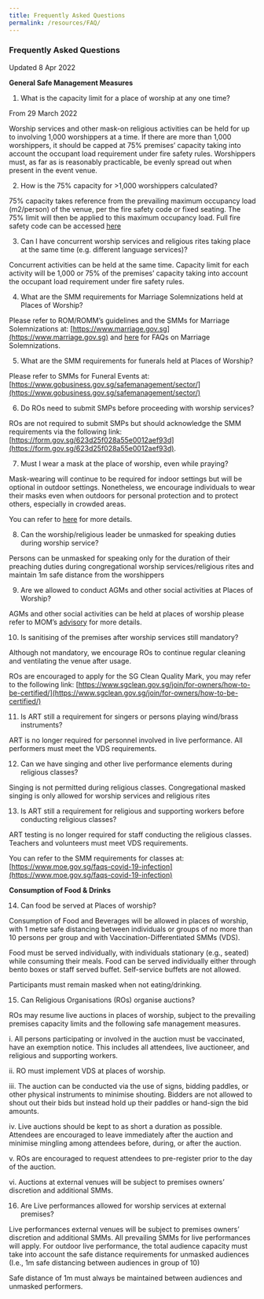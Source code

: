 ```yaml
---
title: Frequently Asked Questions
permalink: /resources/FAQ/
---
```

### Frequently Asked Questions 
Updated 8 Apr 2022

**General Safe Management Measures**

1) What is the capacity limit for a place of worship at any one time?

From 29 March 2022

Worship services and other mask-on religious activities can be held for up to involving 1,000 worshippers at a time. If there are more than 1,000 worshippers, it should be capped at 75% premises’ capacity taking into account the occupant load requirement under fire safety rules. Worshippers must, as far as is reasonably practicable, be evenly spread out when present in the event venue.

2) How is the 75% capacity for >1,000 worshippers calculated? 

75% capacity takes reference from the prevailing maximum occupancy load (m2/person) of the venue, per the fire safety code or fixed seating. The 75% limit will then be applied to this maximum occupancy load. Full fire safety code can be accessed [here](https://www.scdf.gov.sg/docs/default-source/scdf-library/fssd-downloads/chapter-1.pdf) 

3) Can I have concurrent worship services and religious rites 
taking place at the same time (e.g. different language services)?

Concurrent activities can be held at the same time. Capacity limit for each activity will be 1,000 or 75% of the premises’ capacity taking into account the occupant load requirement under fire safety rules.

4) What are the SMM requirements for Marriage Solemnizations 
held at Places of Worship?

Please refer to ROM/ROMM’s guidelines and the SMMs for Marriage Solemnizations at: [https://www.marriage.gov.sg](https://www.marriage.gov.sg) and [here](https://www.gobusiness.gov.sg/images/guides/WeddingAdvisoryv2.pdf) for FAQs on Marriage Solemnizations. 

5) What are the SMM requirements for funerals held at Places of Worship?

Please refer to SMMs for Funeral Events at: [https://www.gobusiness.gov.sg/safemanagement/sector/](https://www.gobusiness.gov.sg/safemanagement/sector/)

6) Do ROs need to submit SMPs before proceeding with worship services?

ROs are not required to submit SMPs but should acknowledge the 
SMM requirements via the following link: [https://form.gov.sg/623d25f028a55e0012aef93d](https://form.gov.sg/623d25f028a55e0012aef93d).

7) Must I wear a mask at the place of worship, even while praying?

Mask-wearing will continue to be required for indoor settings but will be optional in outdoor settings. Nonetheless, we encourage individuals to wear their masks even when outdoors for personal protection and to protect others, especially in crowded areas.

You can refer to [here](https://www.moh.gov.sg/covid-19/general/faqs---masks-and-personal-protective-equipment-(ppe)#:~:text=a%20work%20cubicle%3F-,A%3A,her%20mask%20in%20the%20room) for more details.

8) Can the worship/religious leader be unmasked for speaking duties during worship service?

Persons can be unmasked for speaking only for the duration of their preaching duties during congregational worship services/religious rites and maintain 1m safe distance from the worshippers

9) Are we allowed to conduct AGMs and other social activities at Places of Worship?

AGMs and other social activities can be held at places of worship please refer to MOM’s [advisory](https://www.mom.gov.sg/covid-19) for more details.

10) Is sanitising of the premises after worship services still mandatory?

Although not mandatory, we encourage ROs to continue regular cleaning and ventilating the venue after usage.

ROs are encouraged to apply for the SG Clean Quality Mark, you may refer to the following link: [https://www.sgclean.gov.sg/join/for-owners/how-to-be-certified/](https://www.sgclean.gov.sg/join/for-owners/how-to-be-certified/)

11) Is ART still a requirement for singers or persons playing wind/brass instruments?

ART is no longer required for personnel involved in live performance. All performers must meet the VDS requirements.

12) Can we have singing and other live performance elements during religious classes?

Singing is not permitted during religious classes. 
Congregational masked singing is only allowed for worship services and religious rites

13) Is ART still a requirement for religious and supporting workers before conducting religious classes? 

ART testing is no longer required for staff conducting the religious classes. Teachers and volunteers must meet VDS requirements.

You can refer to the SMM requirements for classes at: [https://www.moe.gov.sg/faqs-covid-19-infection](https://www.moe.gov.sg/faqs-covid-19-infection) 


**Consumption of Food & Drinks**

14) Can food be served at Places of worship?

Consumption of Food and Beverages will be allowed in places of worship, with 1 metre safe distancing between individuals or groups of no more than 10 persons per group and with Vaccination-Differentiated SMMs (VDS). 

Food must be served individually, with individuals stationary (e.g., seated) while consuming their meals. 
Food can be served individually either through bento boxes or staff served buffet. Self-service buffets are not allowed. 

Participants must remain masked when not eating/drinking.

15) Can Religious Organisations (ROs) organise auctions?

ROs may resume live auctions in places of worship, subject to the prevailing premises capacity limits and the following safe management measures. 

i.	All persons participating or involved in the auction must be vaccinated, have an exemption notice. This includes all attendees, live auctioneer, and religious and supporting workers. 

ii.	RO must implement VDS at places of worship.

iii.	The auction can be conducted via the use of signs, bidding paddles, or other physical instruments to minimise shouting. Bidders are not allowed to shout out their bids but instead hold up their paddles or hand-sign the bid amounts.

iv.	Live auctions should be kept to as short a duration as possible. Attendees are encouraged to leave immediately after the auction and minimise mingling among attendees before, during, or after the auction.

v.	ROs are encouraged to request attendees to pre-register prior to the day of the auction.

vi.	Auctions at external venues will be subject to premises owners’ discretion and additional SMMs.

16) Are Live performances allowed for worship services at external premises?

Live performances external venues will be subject to premises owners’ discretion and additional SMMs. All prevailing SMMs for live performances will apply. For outdoor live performance, the total audience capacity must take into account the safe distance requirements for unmasked audiences (I.e., 1m safe distancing between audiences in group of 10)  

Safe distance of 1m must always be maintained between audiences and unmasked performers.